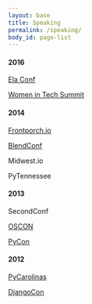 ```yaml
---
layout: base
title: Speaking
permalink: /speaking/
body_id: page-list
---
```


<h4>2016</h4>
<article>
	<p>
		<a href="http://elaconf.com/">
			Ela Conf
		</a>
	</p>
</article>
<article>
	<p>
		<a href="http://womenintechsummit.net/">
			Women in Tech Summit
		</a>
	</p>
</article>
<h4>2014</h4>
<article>
	<p>
		<a href="http://frontporch.io/">
			Frontporch.io
		</a>
	</p>
</article>
<article>
	<p>
		<a href="http://2014.blendconf.com/">
			BlendConf
		</a>
	</p>
</article>
<article>
	<p>Midwest.io</p>
</article>
<article>
	<p>PyTennessee</p>
</article>
<h4>2013</h4>
<article>
	<p>SecondConf</p>
</article>
<article>
	<p>
		<a href="http://www.oscon.com/oscon2013/public/schedule/detail/28590">
			OSCON
		</a>
	</p>
</article>
<article>
	<p>
		<a href="https://us.pycon.org/2013/schedule/presentation/56/">
			PyCon
		</a>
	</p>
</article>
<h4>2012</h4>
<article>
	<p>
		<a href="http://lanyrd.com/2012/pycarolinas/syhmt/">
			PyCarolinas
		</a>
	</p>
</article>
<article>
	<p>
		<a href="http://lanyrd.com/2012/djangocon-us/sxbyd/">
			DjangoCon
		</a>
	</p>
</article>
